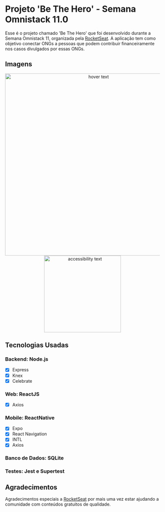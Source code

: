 # Projeto 'Be The Hero' - Semana Omnistack 11.0

Esse é o projeto chamado 'Be The Hero' que foi desenvolvido durante a Semana Omnistack 11, organizada pela [RocketSeat](https://rocketseat.com.br/). A aplicação tem como objetivo conectar ONGs a pessoas que podem contribuir financeiramente nos casos divulgados por essas ONGs.

## Imagens
<p align="center">
  <img src="https://media-exp1.licdn.com/dms/image/C4D22AQGzPhE6EYjFKA/feedshare-shrink_1280/0?e=1593648000&v=beta&t=TvWV4LSqsZ1m1m2n0C1fWd9R3sguh7xd1ErkDArdUjY" width="593" title="hover text">
  <img src="https://media-exp1.licdn.com/dms/image/C4D22AQE177aaOencwA/feedshare-shrink_800/0?e=1593648000&v=beta&t=cjOb7g_vVa1zyW_CPgd3u87eQ7jb9RNSxcJLoolLXQc" width="250" alt="accessibility text">
</p>


## Tecnologias Usadas
### Backend: Node.js
- [x] Express
- [x] Knex
- [x] Celebrate

### Web: ReactJS
- [x] Axios

### Mobile: ReactNative
- [x] Expo
- [x] React Navigation
- [x] INTL
- [x] Axios

### Banco de Dados: SQLite

### Testes: Jest e Supertest



## Agradecimentos
Agradecimentos especiais a [RocketSeat](https://rocketseat.com.br/) por mais uma vez estar ajudando a comunidade com conteúdos gratuitos de qualidade.
